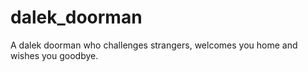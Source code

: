 # dalek_doorman
A dalek doorman who challenges strangers, welcomes you home and wishes you goodbye.
